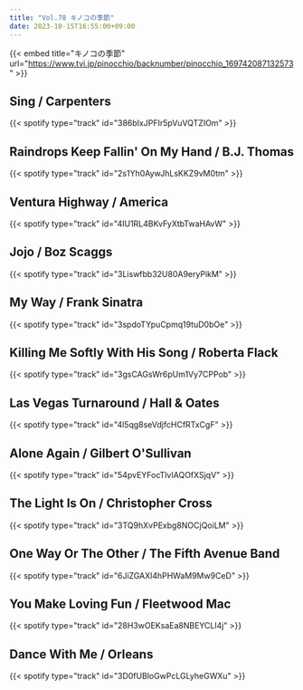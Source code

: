 ```yaml
---
title: "Vol.78 キノコの季節"
date: 2023-10-15T16:55:00+09:00
---
```


{{< embed title="キノコの季節" url="https://www.tvi.jp/pinocchio/backnumber/pinocchio_169742087132573" >}}

## Sing / Carpenters
{{< spotify type="track" id="386bIxJPFIr5pVuVQTZIOm" >}}

## Raindrops Keep Fallin' On My Hand / B.J. Thomas
{{< spotify type="track" id="2s1Yh0AywJhLsKKZ9vM0tm" >}}

## Ventura Highway / America
{{< spotify type="track" id="4IU1RL4BKvFyXtbTwaHAvW" >}}

## Jojo / Boz Scaggs
{{< spotify type="track" id="3Liswfbb32U80A9eryPikM" >}}

## My Way / Frank Sinatra
{{< spotify type="track" id="3spdoTYpuCpmq19tuD0bOe" >}}

## Killing Me Softly With His Song / Roberta Flack
{{< spotify type="track" id="3gsCAGsWr6pUm1Vy7CPPob" >}}

## Las Vegas Turnaround / Hall & Oates
{{< spotify type="track" id="4l5qg8seVdjfcHCfRTxCgF" >}}

## Alone Again / Gilbert O'Sullivan
{{< spotify type="track" id="54pvEYFocTlvIAQOfXSjqV" >}}

## The Light Is On / Christopher Cross
{{< spotify type="track" id="3TQ9hXvPExbg8NOCjQoiLM" >}}

## One Way Or The Other / The Fifth Avenue Band
{{< spotify type="track" id="6JiZGAXl4hPHWaM9Mw9CeD" >}}

## You Make Loving Fun / Fleetwood Mac
{{< spotify type="track" id="28H3wOEKsaEa8NBEYCLl4j" >}}

## Dance With Me / Orleans
{{< spotify type="track" id="3D0fUBloGwPcLGLyheGWXu" >}}